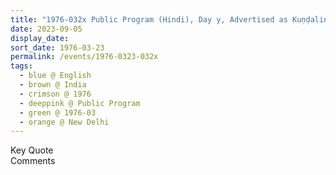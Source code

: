 ```yaml
---
title: "1976-032x Public Program (Hindi), Day y, Advertised as Kuṇḍalinī Awakening, New Delhi, India (date to be confirmed)"
date: 2023-09-05
display_date: 
sort_date: 1976-03-23
permalink: /events/1976-0323-032x
tags:
  - blue @ English
  - brown @ India
  - crimson @ 1976
  - deeppink @ Public Program
  - green @ 1976-03
  - orange @ New Delhi
---
```


<wave-list>
  <list-title color="green" width="75">Key Quote</list-title>
  <list-item color="BlanchedAlmond"  width="200"></list-item>
  <list-item color="Lavender"></list-item>
  <list-item color="BlanchedAlmond"></list-item>
</wave-list>

<br>

<wave-list>
  <list-title color="green" width="75">Comments</list-title>
  <list-item color="BlanchedAlmond"  width="200"></list-item>
  <list-item color="Lavender"></list-item>
  <list-item color="BlanchedAlmond"></list-item>
</wave-list>